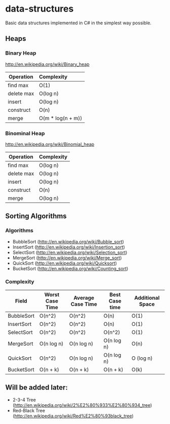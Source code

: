 # data-structures
Basic data structures implemented in C# in the simplest way possible.

## Heaps

### Binary Heap

http://en.wikipedia.org/wiki/Binary_heap

| Operation     | Complexity        |
| ------------- |:----------------- |
| find max      | O(1)              |
| delete max    | O(log n)          |
| insert        | O(log n)          |
| construct     | O(n)              |
| merge         | O(m * log(n + m)) |

### Binominal Heap
http://en.wikipedia.org/wiki/Binomial_heap

| Operation     | Complexity        |
| ------------- |:----------------- |
| find max      | O(log n)          |
| delete max    | O(log n)          |
| insert        | O(log n)          |
| construct     | O(n)              |
| merge         | O(log n)          |

## Sorting Algorithms

### Algorithms
* BubbleSort (http://en.wikipedia.org/wiki/Bubble_sort)
* InsertSort (http://en.wikipedia.org/wiki/Insertion_sort)
* SelectSort (http://en.wikipedia.org/wiki/Selection_sort)
* MergeSort  (http://en.wikipedia.org/wiki/Merge_sort)
* QuickSort  (http://en.wikipedia.org/wiki/Quicksort)
* BucketSort (http://en.wikipedia.org/wiki/Counting_sort)

### Complexity

| Field      | Worst Case Time | Average Case Time | Best Case time | Additional Space |
|------------|-----------------|-------------------|----------------|------------------|
| BubbleSort | O(n^2)          | O(n^2)            | O(n)           | O(1)             |
| InsertSort | O(n^2)          | O(n^2)            | O(n)           | O(1)             |
| SelectSort | O(n^2)          | O(n^2)            | O(n^2)         | O(1)             |
| MergeSort  | O(n log n)      | O(n log n)        | O(n log n)     | O(n)             |
| QuickSort  | O(n^2)          | O(n log n)        | O(n log n)     | O (log n)        |
| BucketSort | O(n + k)        | O(n + k)          | O(n + k)       | O(k)             |

## Will be added later:
- 2-3-4 Tree (http://en.wikipedia.org/wiki/2%E2%80%933%E2%80%934_tree)
- Red-Black Tree (http://en.wikipedia.org/wiki/Red%E2%80%93black_tree)
